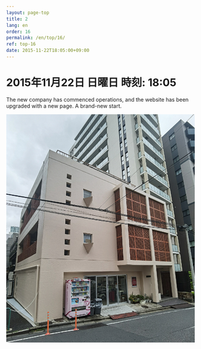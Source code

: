 ```yaml
---
layout: page-top
title: 2
lang: en
order: 16
permalink: /en/top/16/
ref: top-16
date: 2015-11-22T18:05:00+09:00
---
```


# 2015年11月22日   日曜日   時刻: 18:05 


The new company has commenced operations, and the website has been upgraded with a new page. A brand-new start.

![1](/assets/top/16/1.jpg)

